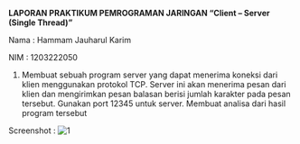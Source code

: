 **LAPORAN PRAKTIKUM PEMROGRAMAN JARINGAN
“Client – Server (Single Thread)”**


Nama : Hammam Jauharul Karim

NIM : 1203222050

1.	Membuat sebuah program server yang dapat menerima koneksi dari klien menggunakan protokol TCP. Server ini akan menerima pesan dari klien dan mengirimkan pesan balasan berisi jumlah karakter pada pesan tersebut. Gunakan port 12345 untuk server. Membuat analisa dari hasil program tersebut

Screenshot :
![1](https://github.com/hammamkarim/Pemrograman_Jaringan/assets/114963944/42615af1-483c-4136-8ba0-5101bfff989d)


